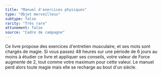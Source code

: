 ```yaml
---
title: "Manuel d'exercices physiques"
type: "Objet merveilleux"
subtype: false
rarity: "Très rare"
attunement: false
source: "Cadre de campagne"
---
```

Ce livre propose des exercices d'entretien musculaire, et ses mots sont chargés de magie. Si vous passez 48 heures sur une période de 6 jours au moins à étudier ce livre et appliquer ses conseils, votre valeur de Force augmente de 2, tout comme votre maximum pour cette valeur. Le manuel perd alors toute magie mais elle se recharge au bout d'un siècle.
